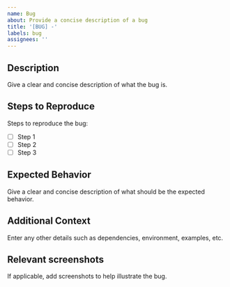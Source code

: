 ```yaml
---
name: Bug
about: Provide a concise description of a bug
title: '[BUG] -'
labels: bug
assignees: ''
---
```


## Description

Give a clear and concise description of what the bug is.

## Steps to Reproduce

Steps to reproduce the bug:

-   [ ] Step 1
-   [ ] Step 2
-   [ ] Step 3

## Expected Behavior

Give a clear and concise description of what should be the expected behavior.

## Additional Context

Enter any other details such as dependencies, environment, examples, etc.

## Relevant screenshots

If applicable, add screenshots to help illustrate the bug.
